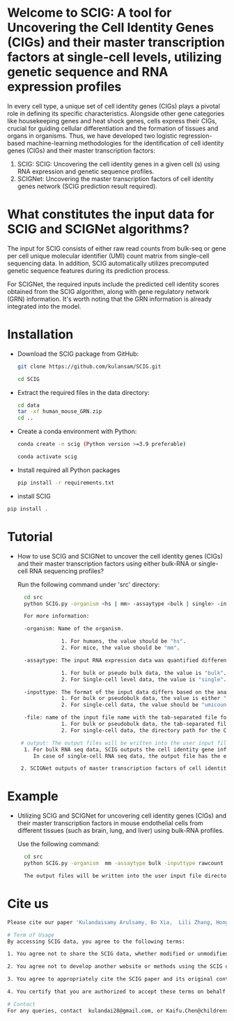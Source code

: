 # Welcome to SCIG: A tool for Uncovering the Cell Identity Genes (CIGs) and their master transcription factors at single-cell levels, utilizing genetic sequence and RNA expression profiles
In every cell type, a unique set of cell identity genes (CIGs) plays a pivotal role in defining its specific characteristics. Alongside other gene categories like housekeeping genes and heat shock genes, cells express their CIGs, crucial for guiding cellular differentiation and the formation of tissues and organs in organisms. Thus, we have developed two logistic regression-based machine-learning methodologies for the identification of cell identity genes (CIGs) and their master transcription factors:

1. SCIG: SCIG: Uncovering  the cell identity genes in a given cell (s) using RNA expression and genetic sequence profiles.
2. SCIGNet: Uncovering the master transcription factors of cell identity genes network  (SCIG prediction result required).
   
# What constitutes the input data for SCIG and SCIGNet algorithms?

The input for SCIG consists of either raw read counts from bulk-seq or gene per cell unique molecular identifier (UMI) count matrix from single-cell sequencing data. In addition, SCIG automatically utilizes precomputed genetic sequence features during its prediction process.

For SCIGNet, the required inputs include the predicted cell identity scores obtained from the SCIG algorithm, along with gene regulatory network (GRN) information. It's worth noting that the GRN information is already integrated into the model.
# Installation
- Download the SCIG package from GitHub:
  ```sh
  git clone https://github.com/kulansam/SCIG.git
  ```
  ```sh
  cd SCIG
  ```
- Extract the required files in the data directory:
  ```sh
  cd data
  tar -xf human_mouse_GRN.zip
  cd ..
  ```
- Create a conda environment with Python:
  ```sh
  conda create -n scig (Python version >=3.9 preferable)
  ```
    ```sh
  conda activate scig
  ```
- Install required all Python packages
  ```sh
  pip install -r requirements.txt
  ```
-  install SCIG
  ```sh
  pip install .
  ```
# Tutorial 
- How to use SCIG and SCIGNet to uncover the cell identity genes (CIGs) and their master transcription factors using either bulk-RNA  or single-cell RNA sequencing profiles?

  Run the following command under 'src' directory:
  
  ```sh
    cd src
    python SCIG.py -organism <hs | mm> -assaytype <bulk | single> -inputtype <rawcount | tpm | umicount> -file <tab separated expression data file | cellranger output folder>
  ```
  ```sh
    For more information:
  
    -organism: Name of the organism.

                1. For humans, the value should be "hs".
                2. For mice, the value should be "mm".

    -assaytype: The input RNA expression data was quantified differently based on the level of analysis.

                1. For bulk or pseudo bulk data, the value is "bulk".
                2. For Single-cell level data, the value is "single".

    -inputtype: The format of the input data differs based on the analysis level.
                1. For bulk or pseudobulk data, the value is either "rawcount" or "tpm".
                2. For single-cell data, the value should be "umicount".
  
    -file: name of the input file name with the tab-separated file format.
                1. For bulk or pseudobulk data, the tab-separated file should contain the 'Genename' as the first column name and followed by expression values of cell type (s). Example: Genename<tab>celltype1<tab>..celltypen)
                2. For single-cell data, the directory path for the Cell Ranger output folder. It should contain the following files: barcodes.tsv, features.tsv, and matrix.mtx.

   # output: The output files will be written into the user input file directory
    1. For bulk RNA seq data, SCIG outputs the cell identity gene information in the file name that has the combination of the user input file name with 'cig_pred_result.out' extension.
       In case of single-cell RNA seq data, the output file has the extension of '_cig_matrix_out.h5ad'.
  
   2. SCIGNet outputs of master transcription factors of cell identity genes in the file name that has combination of user input file name with 'REG_pred_result.out' extension. 

# Example 
- Utilizing SCIG and SCIGNet for uncovering cell identity genes (CIGs) and their master transcription factors in mouse endothelial cells from different tissues (such as brain, lung, and liver) using bulk-RNA profiles.

  Use the following command:
  
  ```sh
    cd src
    python SCIG.py -organism  mm -assaytype bulk -inputtype rawcount -file ../test/GSE185642_bulkRNAseq_mouse.txt
  ```
  ```sh
    The output files will be written into the user input file directory (Here, under the 'test' directory).
  
# Cite us
  ```sh
  Please cite our paper 'Kulandaisamy Arulsamy, Bo Xia,  Lili Zhang, Hong Chen & Kaifu Chen (2024). Machine Learning Uncovers Cell Identity Genes in Single Cells by Genetic Sequence Features
  ```
   ```sh
# Term of Usage
By accessing SCIG data, you agree to the following terms:

1. You agree not to share the SCIG data, whether modified or unmodified, with individuals outside your research group. This includes preventing access by unauthorized individuals and refraining from directly providing the data to others.

2. You agree not to develop another website or methods using the SCIG data without prior permission. Contact us for any such intentions.

3. You agree to appropriately cite the SCIG paper and its original contributions if utilized in your work.

4. You certify that you are authorized to accept these terms on behalf of your institution.

# Contact
For any queries, contact  kulandai28@gmail.com, or Kaifu.Chen@childrens.harvard.edu. Copy right @ Dr.Kaifu Chen lab, @ Boston Children's Hospital, Harvard Medical School

